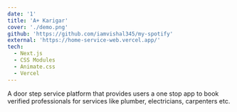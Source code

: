 ```yaml
---
date: '1'
title: 'A+ Karigar'
cover: './demo.png'
github: 'https://github.com/iamvishal345/my-spotify'
external: 'https://home-service-web.vercel.app/'
tech:
  - Next.js
  - CSS Modules
  - Animate.css
  - Vercel
---
```


A door step service platform that provides users a one stop app to book verified professionals for services like plumber, electricians, carpenters etc.
